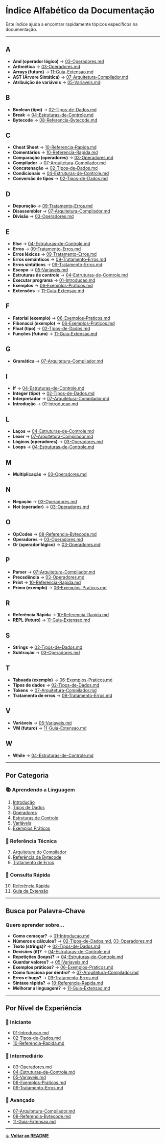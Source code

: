 # Índice Alfabético da Documentação

Este índice ajuda a encontrar rapidamente tópicos específicos na documentação.

---

## A

- **And (operador lógico)** → [03-Operadores.md](03-Operadores.md#operadores-lógicos)
- **Aritmética** → [03-Operadores.md](03-Operadores.md#operadores-aritméticos)
- **Arrays (futuro)** → [11-Guia-Extensao.md](11-Guia-Extensao.md#arrays-listas)
- **AST (Árvore Sintática)** → [07-Arquitetura-Compilador.md](07-Arquitetura-Compilador.md#ast-nodes)
- **Atribuição de variáveis** → [05-Variaveis.md](05-Variaveis.md#declaração-e-atribuição)

## B

- **Boolean (tipo)** → [02-Tipos-de-Dados.md](02-Tipos-de-Dados.md#boolean)
- **Break** → [04-Estruturas-de-Controle.md](04-Estruturas-de-Controle.md#comando-break)
- **Bytecode** → [08-Referencia-Bytecode.md](08-Referencia-Bytecode.md)

## C

- **Cheat Sheet** → [10-Referencia-Rapida.md](10-Referencia-Rapida.md)
- **Comentários** → [10-Referencia-Rapida.md](10-Referencia-Rapida.md#comentários)
- **Comparação (operadores)** → [03-Operadores.md](03-Operadores.md#operadores-de-comparação)
- **Compilador** → [07-Arquitetura-Compilador.md](07-Arquitetura-Compilador.md#back-end-compilador)
- **Concatenação** → [02-Tipos-de-Dados.md](02-Tipos-de-Dados.md#string)
- **Condicionais** → [04-Estruturas-de-Controle.md](04-Estruturas-de-Controle.md#estrutura-condicional-if-else)
- **Conversão de tipos** → [02-Tipos-de-Dados.md](02-Tipos-de-Dados.md#conversão-de-tipos)

## D

- **Depuração** → [09-Tratamento-Erros.md](09-Tratamento-Erros.md#ferramentas-de-depuração)
- **Disassembler** → [07-Arquitetura-Compilador.md](07-Arquitetura-Compilador.md#disassembler)
- **Divisão** → [03-Operadores.md](03-Operadores.md#divisão)

## E

- **Else** → [04-Estruturas-de-Controle.md](04-Estruturas-de-Controle.md#if-else)
- **Erros** → [09-Tratamento-Erros.md](09-Tratamento-Erros.md)
- **Erros léxicos** → [09-Tratamento-Erros.md](09-Tratamento-Erros.md#erros-léxicos)
- **Erros semânticos** → [09-Tratamento-Erros.md](09-Tratamento-Erros.md#erros-semânticos)
- **Erros sintáticos** → [09-Tratamento-Erros.md](09-Tratamento-Erros.md#erros-sintáticos)
- **Escopo** → [05-Variaveis.md](05-Variaveis.md#escopo-de-variáveis)
- **Estruturas de controle** → [04-Estruturas-de-Controle.md](04-Estruturas-de-Controle.md)
- **Executar programa** → [01-Introducao.md](01-Introducao.md#executando-programas)
- **Exemplos** → [06-Exemplos-Praticos.md](06-Exemplos-Praticos.md)
- **Extensões** → [11-Guia-Extensao.md](11-Guia-Extensao.md)

## F

- **Fatorial (exemplo)** → [06-Exemplos-Praticos.md](06-Exemplos-Praticos.md#cálculo-de-fatorial)
- **Fibonacci (exemplo)** → [06-Exemplos-Praticos.md](06-Exemplos-Praticos.md#sequência-de-fibonacci)
- **Float (tipo)** → [02-Tipos-de-Dados.md](02-Tipos-de-Dados.md#float)
- **Funções (futuro)** → [11-Guia-Extensao.md](11-Guia-Extensao.md#funções)

## G

- **Gramática** → [07-Arquitetura-Compilador.md](07-Arquitetura-Compilador.md#gramática-da-linguagem)

## I

- **If** → [04-Estruturas-de-Controle.md](04-Estruturas-de-Controle.md#estrutura-condicional-if-else)
- **Integer (tipo)** → [02-Tipos-de-Dados.md](02-Tipos-de-Dados.md#integer)
- **Interpretador** → [07-Arquitetura-Compilador.md](07-Arquitetura-Compilador.md#back-end-interpretador)
- **Introdução** → [01-Introducao.md](01-Introducao.md)

## L

- **Laços** → [04-Estruturas-de-Controle.md](04-Estruturas-de-Controle.md#laço-de-repetição-while)
- **Lexer** → [07-Arquitetura-Compilador.md](07-Arquitetura-Compilador.md#análise-léxica)
- **Lógicos (operadores)** → [03-Operadores.md](03-Operadores.md#operadores-lógicos)
- **Loops** → [04-Estruturas-de-Controle.md](04-Estruturas-de-Controle.md#laço-de-repetição-while)

## M

- **Multiplicação** → [03-Operadores.md](03-Operadores.md#multiplicação)

## N

- **Negação** → [03-Operadores.md](03-Operadores.md#operadores-unários)
- **Not (operador)** → [03-Operadores.md](03-Operadores.md#not)

## O

- **OpCodes** → [08-Referencia-Bytecode.md](08-Referencia-Bytecode.md#categorias-de-opcodes)
- **Operadores** → [03-Operadores.md](03-Operadores.md)
- **Or (operador lógico)** → [03-Operadores.md](03-Operadores.md#or)

## P

- **Parser** → [07-Arquitetura-Compilador.md](07-Arquitetura-Compilador.md#análise-sintática)
- **Precedência** → [03-Operadores.md](03-Operadores.md#precedência-geral-de-operadores)
- **Print** → [10-Referencia-Rapida.md](10-Referencia-Rapida.md#saída)
- **Primo (exemplo)** → [06-Exemplos-Praticos.md](06-Exemplos-Praticos.md#verificação-de-número-primo)

## R

- **Referência Rápida** → [10-Referencia-Rapida.md](10-Referencia-Rapida.md)
- **REPL (futuro)** → [11-Guia-Extensao.md](11-Guia-Extensao.md#repl)

## S

- **Strings** → [02-Tipos-de-Dados.md](02-Tipos-de-Dados.md#string)
- **Subtração** → [03-Operadores.md](03-Operadores.md#subtração)

## T

- **Tabuada (exemplo)** → [06-Exemplos-Praticos.md](06-Exemplos-Praticos.md#tabuada)
- **Tipos de dados** → [02-Tipos-de-Dados.md](02-Tipos-de-Dados.md)
- **Tokens** → [07-Arquitetura-Compilador.md](07-Arquitetura-Compilador.md#análise-léxica)
- **Tratamento de erros** → [09-Tratamento-Erros.md](09-Tratamento-Erros.md)

## V

- **Variáveis** → [05-Variaveis.md](05-Variaveis.md)
- **VM (futuro)** → [11-Guia-Extensao.md](11-Guia-Extensao.md#máquina-virtual)

## W

- **While** → [04-Estruturas-de-Controle.md](04-Estruturas-de-Controle.md#laço-de-repetição-while)

---

## Por Categoria

### 📚 Aprendendo a Linguagem
1. [Introdução](01-Introducao.md)
2. [Tipos de Dados](02-Tipos-de-Dados.md)
3. [Operadores](03-Operadores.md)
4. [Estruturas de Controle](04-Estruturas-de-Controle.md)
5. [Variáveis](05-Variaveis.md)
6. [Exemplos Práticos](06-Exemplos-Praticos.md)

### 🔧 Referência Técnica
7. [Arquitetura do Compilador](07-Arquitetura-Compilador.md)
8. [Referência de Bytecode](08-Referencia-Bytecode.md)
9. [Tratamento de Erros](09-Tratamento-Erros.md)

### 📖 Consulta Rápida
10. [Referência Rápida](10-Referencia-Rapida.md)
11. [Guia de Extensão](11-Guia-Extensao.md)

---

## Busca por Palavra-Chave

### Quero aprender sobre...

- **Como começar?** → [01-Introducao.md](01-Introducao.md)
- **Números e cálculos?** → [02-Tipos-de-Dados.md](02-Tipos-de-Dados.md), [03-Operadores.md](03-Operadores.md)
- **Texto (strings)?** → [02-Tipos-de-Dados.md](02-Tipos-de-Dados.md#string)
- **Decisões (if)?** → [04-Estruturas-de-Controle.md](04-Estruturas-de-Controle.md#if-else)
- **Repetições (loops)?** → [04-Estruturas-de-Controle.md](04-Estruturas-de-Controle.md#while)
- **Guardar valores?** → [05-Variaveis.md](05-Variaveis.md)
- **Exemplos práticos?** → [06-Exemplos-Praticos.md](06-Exemplos-Praticos.md)
- **Como funciona por dentro?** → [07-Arquitetura-Compilador.md](07-Arquitetura-Compilador.md)
- **Erros e bugs?** → [09-Tratamento-Erros.md](09-Tratamento-Erros.md)
- **Sintaxe rápida?** → [10-Referencia-Rapida.md](10-Referencia-Rapida.md)
- **Melhorar a linguagem?** → [11-Guia-Extensao.md](11-Guia-Extensao.md)

---

## Por Nível de Experiência

### 🌱 Iniciante
- [01-Introducao.md](01-Introducao.md)
- [02-Tipos-de-Dados.md](02-Tipos-de-Dados.md)
- [10-Referencia-Rapida.md](10-Referencia-Rapida.md)

### 🌿 Intermediário
- [03-Operadores.md](03-Operadores.md)
- [04-Estruturas-de-Controle.md](04-Estruturas-de-Controle.md)
- [05-Variaveis.md](05-Variaveis.md)
- [06-Exemplos-Praticos.md](06-Exemplos-Praticos.md)
- [09-Tratamento-Erros.md](09-Tratamento-Erros.md)

### 🌳 Avançado
- [07-Arquitetura-Compilador.md](07-Arquitetura-Compilador.md)
- [08-Referencia-Bytecode.md](08-Referencia-Bytecode.md)
- [11-Guia-Extensao.md](11-Guia-Extensao.md)

---

**[← Voltar ao README](README.md)**
